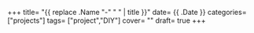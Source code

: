 +++
title= "{{ replace .Name "-" " " | title }}"
date= {{ .Date }}
categories= ["projects"]
tags= ["project","DIY"]
cover= ""
draft= true
+++
